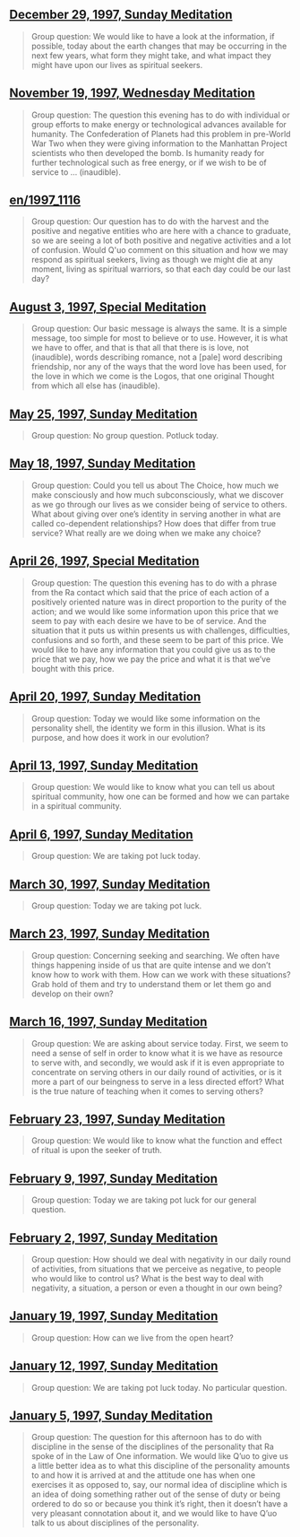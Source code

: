 ## [December 29, 1997, Sunday Meditation](en/1997/1997_1229)


> Group question: We would like to have a look at the information, if possible, today about the earth changes that may be occurring in the next few years, what form they might take, and what impact they might have upon our lives as spiritual seekers.

[<i class="fas fa-file-pdf"></i>](http://llresearch.org/transcripts/issues/1997/1997_1229.pdf) [<i class="fas fa-external-link-alt"></i>](http://llresearch.org/transcripts/issues/1997/1997_1229.aspx)
 

## [November 19, 1997, Wednesday Meditation](en/1997/1997_1119)


> Group question: The question this evening has to do with individual or group efforts to make energy or technological advances available for humanity. The Confederation of Planets had this problem in pre-World War Two when they were giving information to the Manhattan Project scientists who then developed the bomb. Is humanity ready for further technological such as free energy, or if we wish to be of service to … (inaudible).

[<i class="fas fa-file-pdf"></i>](http://llresearch.org/transcripts/issues/1997/1997_1119.pdf) [<i class="fas fa-external-link-alt"></i>](http://llresearch.org/transcripts/issues/1997/1997_1119.aspx)
 

## [en/1997_1116](en/1997/1997_1116)


> Group question: Our question has to do with the harvest and the positive and negative entities who are here with a chance to graduate, so we are seeing a lot of both positive and negative activities and a lot of confusion. Would Q'uo comment on this situation and how we may respond as spiritual seekers, living as though we might die at any moment, living as spiritual warriors, so that each day could be our last day?

[<i class="fas fa-file-pdf"></i>](http://llresearch.org/transcripts/issues/1997/1997_1116.aspx) [<i class="fas fa-external-link-alt"></i>](http://llresearch.org/transcripts/issues/1997/1997_1116.aspx)
 

## [August 3, 1997, Special Meditation](en/1997/1997_0803)


> Group question: Our basic message is always the same. It is a simple message, too simple for most to believe or to use. However, it is what we have to offer, and that is that all that there is is love, not (inaudible), words describing romance, not a [pale] word describing friendship, nor any of the ways that the word love has been used, for the love in which we come is the Logos, that one original Thought from which all else has (inaudible).

[<i class="fas fa-file-pdf"></i>](http://llresearch.org/transcripts/issues/1997/1997_0803.pdf) [<i class="fas fa-external-link-alt"></i>](http://llresearch.org/transcripts/issues/1997/1997_0803.aspx)
 

## [May 25, 1997, Sunday Meditation](en/1997/1997_0525)


> Group question: No group question. Potluck today.

[<i class="fas fa-file-pdf"></i>](http://llresearch.org/transcripts/issues/1997/1997_0525.pdf) [<i class="fas fa-external-link-alt"></i>](http://llresearch.org/transcripts/issues/1997/1997_0525.aspx)
 

## [May 18, 1997, Sunday Meditation](en/1997/1997_0518)


> Group question: Could you tell us about The Choice, how much we make consciously and how much subconsciously, what we discover as we go through our lives as we consider being of service to others. What about giving over one’s identity in serving another in what are called co-dependent relationships? How does that differ from true service? What really are we doing when we make any choice?

[<i class="fas fa-file-pdf"></i>](http://llresearch.org/transcripts/issues/1997/1997_0518.pdf) [<i class="fas fa-external-link-alt"></i>](http://llresearch.org/transcripts/issues/1997/1997_0518.aspx)
 

## [April 26, 1997, Special Meditation](en/1997/1997_0426)


> Group question: The question this evening has to do with a phrase from the Ra contact which said that the price of each action of a positively oriented nature was in direct proportion to the purity of the action; and we would like some information upon this price that we seem to pay with each desire we have to be of service. And the situation that it puts us within presents us with challenges, difficulties, confusions and so forth, and these seem to be part of this price. We would like to have any information that you could give us as to the price that we pay, how we pay the price and what it is that we’ve bought with this price.

[<i class="fas fa-file-pdf"></i>](http://llresearch.org/transcripts/issues/1997/1997_0426.pdf) [<i class="fas fa-external-link-alt"></i>](http://llresearch.org/transcripts/issues/1997/1997_0426.aspx)
 

## [April 20, 1997, Sunday Meditation](en/1997/1997_0420)


> Group question: Today we would like some information on the personality shell, the identity we form in this illusion. What is its purpose, and how does it work in our evolution?

[<i class="fas fa-file-pdf"></i>](http://llresearch.org/transcripts/issues/1997/1997_0420.pdf) [<i class="fas fa-external-link-alt"></i>](http://llresearch.org/transcripts/issues/1997/1997_0420.aspx)
 

## [April 13, 1997, Sunday Meditation](en/1997/1997_0413)


> Group question: We would like to know what you can tell us about spiritual community, how one can be formed and how we can partake in a spiritual community.

[<i class="fas fa-file-pdf"></i>](http://llresearch.org/transcripts/issues/1997/1997_0413.pdf) [<i class="fas fa-external-link-alt"></i>](http://llresearch.org/transcripts/issues/1997/1997_0413.aspx)
 

## [April 6, 1997, Sunday Meditation](en/1997/1997_0406)


> Group question: We are taking pot luck today.

[<i class="fas fa-file-pdf"></i>](http://llresearch.org/transcripts/issues/1997/1997_0406.pdf) [<i class="fas fa-external-link-alt"></i>](http://llresearch.org/transcripts/issues/1997/1997_0406.aspx)
 

## [March 30, 1997, Sunday Meditation](en/1997/1997_0330)


> Group question: Today we are taking pot luck.

[<i class="fas fa-file-pdf"></i>](http://llresearch.org/transcripts/issues/1997/1997_0330.pdf) [<i class="fas fa-external-link-alt"></i>](http://llresearch.org/transcripts/issues/1997/1997_0330.aspx)
 

## [March 23, 1997, Sunday Meditation](en/1997/1997_0323)


> Group question: Concerning seeking and searching. We often have things happening inside of us that are quite intense and we don’t know how to work with them. How can we work with these situations? Grab hold of them and try to understand them or let them go and develop on their own?

[<i class="fas fa-file-pdf"></i>](http://llresearch.org/transcripts/issues/1997/1997_0323.pdf) [<i class="fas fa-external-link-alt"></i>](http://llresearch.org/transcripts/issues/1997/1997_0323.aspx)
 

## [March 16, 1997, Sunday Meditation](en/1997/1997_0316)


> Group question: We are asking about service today. First, we seem to need a sense of self in order to know what it is we have as resource to serve with, and secondly, we would ask if it is even appropriate to concentrate on serving others in our daily round of activities, or is it more a part of our beingness to serve in a less directed effort? What is the true nature of teaching when it comes to serving others?

[<i class="fas fa-file-pdf"></i>](http://llresearch.org/transcripts/issues/1997/1997_0316.pdf) [<i class="fas fa-external-link-alt"></i>](http://llresearch.org/transcripts/issues/1997/1997_0316.aspx)
 

## [February 23, 1997, Sunday Meditation](en/1997/1997_0223)


> Group question: We would like to know what the function and effect of ritual is upon the seeker of truth.

[<i class="fas fa-file-pdf"></i>](http://llresearch.org/transcripts/issues/1997/1997_0223.pdf) [<i class="fas fa-external-link-alt"></i>](http://llresearch.org/transcripts/issues/1997/1997_0223.aspx)
 

## [February 9, 1997, Sunday Meditation](en/1997/1997_0209)


> Group question: Today we are taking pot luck for our general question.

[<i class="fas fa-file-pdf"></i>](http://llresearch.org/transcripts/issues/1997/1997_0209.pdf) [<i class="fas fa-external-link-alt"></i>](http://llresearch.org/transcripts/issues/1997/1997_0209.aspx)
 

## [February 2, 1997, Sunday Meditation](en/1997/1997_0202)


> Group question: How should we deal with negativity in our daily round of activities, from situations that we perceive as negative, to people who would like to control us? What is the best way to deal with negativity, a situation, a person or even a thought in our own being?

[<i class="fas fa-file-pdf"></i>](http://llresearch.org/transcripts/issues/1997/1997_0202.pdf) [<i class="fas fa-external-link-alt"></i>](http://llresearch.org/transcripts/issues/1997/1997_0202.aspx)
 

## [January 19, 1997, Sunday Meditation](en/1997/1997_0119)


> Group question: How can we live from the open heart?

[<i class="fas fa-file-pdf"></i>](http://llresearch.org/transcripts/issues/1997/1997_0119.pdf) [<i class="fas fa-external-link-alt"></i>](http://llresearch.org/transcripts/issues/1997/1997_0119.aspx)
 

## [January 12, 1997, Sunday Meditation](en/1997/1997_0112)


> Group question: We are taking pot luck today. No particular question.

[<i class="fas fa-file-pdf"></i>](http://llresearch.org/transcripts/issues/1997/1997_0112.pdf) [<i class="fas fa-external-link-alt"></i>](http://llresearch.org/transcripts/issues/1997/1997_0112.aspx)
 

## [January 5, 1997, Sunday Meditation](en/1997/1997_0105)


> Group question: The question for this afternoon has to do with discipline in the sense of the disciplines of the personality that Ra spoke of in the Law of One information. We would like Q’uo to give us a little better idea as to what this discipline of the personality amounts to and how it is arrived at and the attitude one has when one exercises it as opposed to, say, our normal idea of discipline which is an idea of doing something rather out of the sense of duty or being ordered to do so or because you think it’s right, then it doesn’t have a very pleasant connotation about it, and we would like to have Q’uo talk to us about disciplines of the personality.

[<i class="fas fa-file-pdf"></i>](http://llresearch.org/transcripts/issues/1997/1997_0105.pdf) [<i class="fas fa-external-link-alt"></i>](http://llresearch.org/transcripts/issues/1997/1997_0105.aspx)
 